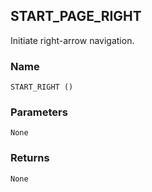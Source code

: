 ## START\_PAGE\_RIGHT

Initiate right-arrow navigation.


### Name

`START_RIGHT ()`


### Parameters

`None`


### Returns

`None
`